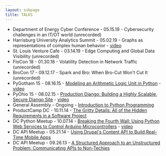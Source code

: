 ```yaml
---
layout: subpage
title: TALKS
---
```


* Department of Energy Cyber Conference - 05.15.19 - Cybersecurity challenges in an IT/OT world (unrecorded)
* Harrisburg University Analytics Summit - 05.02.19 - Graphs as representations of complex human behavior - [video](https://livestream.com/HU/datasummit/videos/190759109)
* St. Louis Venture Cafe - 03.14.19 - Edge Computing and Global Data Visibility (unrecorded)
* FloCon 18 - 01.30.18 - Volatility Detection in Network Traffic (unrecorded)
* BroCon 17 - 09.12.17 - Spark and Bro: When Bro-Cut Won't Cut It (unrecorded)
* PyGotham 15 - 08.16.15 - [Modeling an Arithmetic Logic Unit in Python](/presentations/pygotham2015/) - [video](http://pyvideo.org/video/3784/modeling-an-arithmetic-logic-unit-in-python)
* PyOhio 15 - 08.02.15 - [Production Django: Building a Highly Scalable, Secure Django Site](/presentations/pyohio2015/) - [video](http://www.pyvideo.org/video/3712/production-django-building-a-highly-scalable-se)
* General Assembly - Ongoing - [Introduction to Python Programming](/presentations/intro_to_python/deck.pdf)
* ProductCamp DC - 10.11.14 - [The Gritty Details: All of the Hidden Requirements in a Software Project](http://lanyrd.com/2014/pcampdc2014/sddymb/)
* DC Python Meetup - 10.07.14 - [Breaking the Fourth Wall: Using Python Web Services to Control Arduino Microcontrollers](/presentations/raspberry_pi/index.html) - [video](https://www.youtube.com/watch?v=jJ5JbYK4QKo&feature=youtu.be)
* DC API Meetup - 05.21.14 - [Using Drupal's Content API to Build Real-Time Mobile Apps](/presentations/drupal_content_api/index.html)
* DC API Meetup - 09.26.13 - [A Structured Approach to an Unstructured Problem: Communicating APIs to Non-Techies](/presentations/dc_api/index.html)
